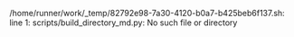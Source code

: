 /home/runner/work/_temp/82792e98-7a30-4120-b0a7-b425beb6f137.sh: line 1: scripts/build_directory_md.py: No such file or directory
